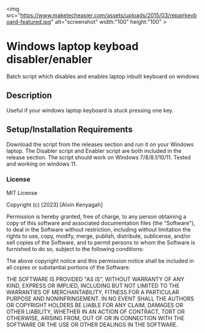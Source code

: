 <!-- ![ScreenShot](https://www.maketecheasier.com/assets/uploads/2015/03/repairkeyboard-featured.jpg) -->
<img src="https://www.maketecheasier.com/assets/uploads/2015/03/repairkeyboard-featured.jpg" alt="screenshot" width:"100" height:"100" >

# Windows laptop keyboad disabler/enabler
Batch script which disables and enables laptop inbuilt keyboard on windows

## Description
Useful if your windows laptop keyboard is stuck pressing one key.

## Setup/Installation Requirements
Download the script from the releases section and run it on your Windows laptop. The Disabler script and Enabler script are both included in the release section. The script should work on Windows 7/8/8.1/10/11. Tested and working on windows 11. 
### License
MIT License

Copyright (c) [2023] [Alvin Kenyagah]

Permission is hereby granted, free of charge, to any person obtaining a copy
of this software and associated documentation files (the "Software"), to deal
in the Software without restriction, including without limitation the rights
to use, copy, modify, merge, publish, distribute, sublicense, and/or sell
copies of the Software, and to permit persons to whom the Software is
furnished to do so, subject to the following conditions:

The above copyright notice and this permission notice shall be included in all
copies or substantial portions of the Software.

THE SOFTWARE IS PROVIDED "AS IS", WITHOUT WARRANTY OF ANY KIND, EXPRESS OR
IMPLIED, INCLUDING BUT NOT LIMITED TO THE WARRANTIES OF MERCHANTABILITY,
FITNESS FOR A PARTICULAR PURPOSE AND NONINFRINGEMENT. IN NO EVENT SHALL THE
AUTHORS OR COPYRIGHT HOLDERS BE LIABLE FOR ANY CLAIM, DAMAGES OR OTHER
LIABILITY, WHETHER IN AN ACTION OF CONTRACT, TORT OR OTHERWISE, ARISING FROM,
OUT OF OR IN CONNECTION WITH THE SOFTWARE OR THE USE OR OTHER DEALINGS IN THE
SOFTWARE.
